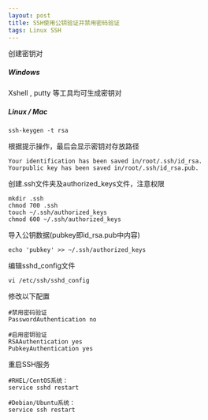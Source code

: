 ```yaml
---
layout: post
title: SSH使用公钥验证并禁用密码验证
tags: Linux SSH
---
```


创建密钥对

##### Windows

Xshell , putty 等工具均可生成密钥对

##### Linux / Mac

```shell
ssh-keygen -t rsa
```

根据提示操作，最后会显示密钥对存放路径

```she
Your identification has been saved in/root/.ssh/id_rsa.
Yourpublic key has been saved in/root/.ssh/id_rsa.pub.
```

创建.ssh文件夹及authorized_keys文件，注意权限

```shell
mkdir .ssh
chmod 700 .ssh
touch ~/.ssh/authorized_keys
chmod 600 ~/.ssh/authorized_keys
```

导入公钥数据(pubkey即id_rsa.pub中内容)

```shell
echo 'pubkey' >> ~/.ssh/authorized_keys
```

编辑sshd_config文件

```shell
vi /etc/ssh/sshd_config
```

修改以下配置

```shell
#禁用密码验证
PasswordAuthentication no

#启用密钥验证
RSAAuthentication yes
PubkeyAuthentication yes
```

重启SSH服务

```shell
#RHEL/CentOS系统：
service sshd restart

#Debian/Ubuntu系统：
service ssh restart
```

